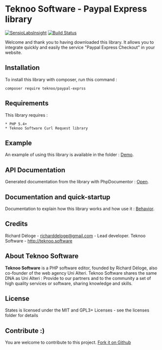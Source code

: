Teknoo Software - Paypal Express library
===================================

[![SensioLabsInsight](https://insight.sensiolabs.com/projects/d4660df5-5183-4c84-9e39-bb55ca368acf/mini.png)](https://insight.sensiolabs.com/projects/d4660df5-5183-4c84-9e39-bb55ca368acf) [![Build Status](https://travis-ci.org/Teknoo/paypal-express.svg?branch=master)](https://travis-ci.org/Teknoo/paypal-express)

Welcome and thank you to having downloaded this library. It allows you to integrate quickly and easily 
the service "Paypal Express Checkout" in your website.

Installation
------------
To install this library with composer, run this command :

    composer require teknoo/paypal-exprss

Requirements
------------
This library requires :

    * PHP 5.4+
    * Teknoo Software Curl Request library

Example
-------
An example of using this library is available in the folder : [Demo](demo/index.php).

API Documentation
-----------------
Generated documentation from the library with PhpDocumentor : [Open](https://cdn.rawgit.com/TeknooSoftware/paypal-express/master/docs/api/index.html).

Documentation and quick-startup
-------------------------------
Documentation to explain how this library works and how use it : [Behavior](docs/documentation.md).

Credits
-------
Richard Déloge - <richarddeloge@gmail.com> - Lead developer.
Teknoo Software - <http://teknoo.software>

About Teknoo Software
---------------------
**Teknoo Software** is a PHP software editor, founded by Richard Déloge, also co-founder of the web agency Uni Alteri. 
Teknoo Software shares the same DNA as Uni Alteri : Provide to our partners and to the community a set of high quality services or software, sharing knowledge and skills.


License
-------
States is licensed under the MIT and GPL3+ Licenses - see the licenses folder for details

Contribute :)
-------------
You are welcome to contribute to this project. [Fork it on Github](CONTRIBUTING.md)


